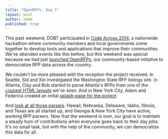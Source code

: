 ```yaml
---
title: "OpenRFPs: Day 1"
layout: post
author: adam
published: true
---
```


This past weekend, DOBT participated in [Code Across 2014](http://www.codeforamerica.org/events/codeacross-2014/), a nationwide hackathon where community members and local governments come together to develop tools and applications that improve their communities. We've attended events like this before, but this weekend was special because we had just [launched OpenRFPs](http://blog.dobt.co/2014/02/21/Announcing-OpenRFPs/), our community-based initiative to democratize RFP data across the country.

<!-- more -->

We couldn't be more pleased with the reception the project received. In Seattle, Sid and Xin investigated the Washington State RFP listings site. In Atlanta, Clay and Bob started to parse Atlanta's RFPs from one of the [craziest HTML layouts](http://www.atlantaga.gov/index.aspx?page=483) we've seen. And in New York City, Adam and Federica created an initial [splash-page for the project](http://openrfps.org/).

And [look at all those parsers](https://github.com/dobtco/openrfps/wiki/List-of-Procurement-Websites). Hawaii, Nebraska, Delaware, Idaho, Illinois, and Texas are all started up, and Georgia & New York City have active, working RFP parsers. Now that the weekend is over, our goal is to maintain a steady hum of contributions when everyone goes back to their day jobs. It's no small task, but with the help of the community, we can democratize this data for all.

